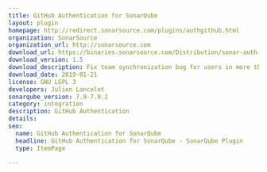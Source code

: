 ```yaml
---
title: GitHub Authentication for SonarQube
layout: plugin
homepage: http://redirect.sonarsource.com/plugins/authgithub.html
organization: SonarSource
organization_url: http://sonarsource.com
download_url: https://binaries.sonarsource.com/Distribution/sonar-auth-github-plugin/sonar-auth-github-plugin-1.5.0.870.jar
download_version: 1.5
download_description: Fix team synchronization bug for users in more than 30 teams
download_date: 2019-01-21
license: GNU LGPL 3
developers: Julien Lancelot
sonarqube_version: 7.9-7.9.2
category: integration
description: GitHub Authentication
details: 
seo: 
  name: GitHub Authentication for SonarQube
  headline: GitHub Authentication for SonarQube - SonarQube Plugin
  type: ItemPage

---
```

